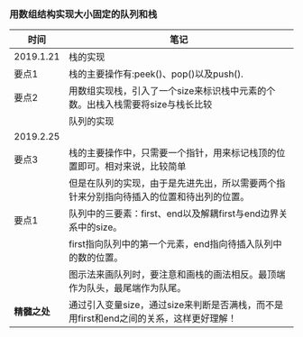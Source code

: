 ### 用数组结构实现大小固定的队列和栈

| 时间 | 笔记 |
|---|---|
|2019.1.21|栈的实现|
|要点1|栈的主要操作有:peek()、pop()以及push().|
|要点2|用数组实现栈，引入了一个size来标识栈中元素的个数。出栈入栈需要将size与栈长比较|
|    |队列的实现|
|2019.2.25| |
|要点3|栈的主要操作中，只需要一个指针，用来标记栈顶的位置即可。相对来说，比较简单|
|    |但是在队列的实现，由于是先进先出，所以需要两个指针来分别指向待插入的位置和待出列的位置。|
|要点1|队列中的三要素：first、end以及解耦first与end边界关系中的size。|
|   |first指向队列中的第一个元素，end指向待插入队列中的数的位置。|
|   |图示法来画队列时，要注意和画栈的画法相反。最顶端作为队头，最尾端作为队尾。|
|**精髓之处**|通过引入变量size，通过size来判断是否满栈，而不是用first和end之间的关系，这样更好理解！|